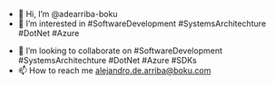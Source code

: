 - 👋 Hi, I’m @adearriba-boku
- 👀 I’m interested in #SoftwareDevelopment #SystemsArchitechture #DotNet #Azure 
<!-- - 🌱 I’m currently learning ... -->
- 💞️ I’m looking to collaborate on #SoftwareDevelopment #SystemsArchitechture #DotNet #Azure #SDKs
- 📫 How to reach me alejandro.de.arriba@boku.com

<!---
adearriba-boku/adearriba-boku is a ✨ special ✨ repository because its `README.md` (this file) appears on your GitHub profile.
You can click the Preview link to take a look at your changes.
--->
